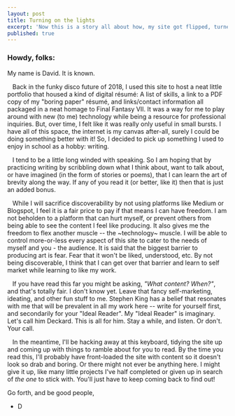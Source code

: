 ```yaml
---
layout: post
title: Turning on the lights
excerpt: 'Now this is a story all about how, my site got flipped, turned upside down...'
published: true
---
```


### Howdy, folks:

My name is David. It is known. 

   Back in the funky disco future of 2018, I used this site to host a neat little portfolio that housed a kind of digital résumé: A list of skills, a link to a PDF copy of my "boring paper" résumé, and links/contact information all packaged in a neat homage to Final Fantasy VII. It was a way for me to play around with new (to me) technology while being a resource for professional inquiries. But, over time, I felt like it was really only useful in small bursts. I have all of this space, the internet is my canvas after-all, surely I could be doing something better with it! So, I decided to pick up something I used to enjoy in school as a hobby: writing.
    
   I tend to be a little long winded with speaking. So I am hoping that by practicing writing by scribbling down what I think about, want to talk about, or have imagined (in the form of stories or poems), that I can learn the art of brevity along the way. If any of you read it (or better, like it) then that is just an added bonus.

   While I will sacrifice discoverability by not using platforms like Medium or Blogspot, I feel it is a fair price to pay if that means I can have freedom. I am not beholden to a platform that can hurt myself, or prevent others from being able to see the content I feel like producing. It also gives me the freedom to flex another muscle -- the ~technology~ muscle. I will be able to control more-or-less every aspect of this site to cater to the needs of myself and you - the audience. It is said that the biggest barrier to producing art is fear. Fear that it won't be liked, understood, etc. By not being discoverable, I think that I can get over that barrier and learn to self market while learning to like my work.

   If you have read this far you might be asking, *"What content? When?"*, and that's totally fair. I don't know yet. Leave that fancy self-marketing, ideating, and other fun stuff to me. Stephen King has a belief that resonates with me that will be prevalent in all my work here -- write for yourself first, and secondarily for your "Ideal Reader". My "Ideal Reader" is imaginary. Let's call him Deckard. This is all for him. Stay a while, and listen. Or don't. Your call.

   In the meantime, I'll be hacking away at this keyboard, tidying the site up and coming up with things to ramble about for you to read. By the time you read this, I'll probably have front-loaded the site with content so it doesn't look so drab and boring. Or there might not ever be anything here. I might give it up, like many little projects I've half completed or given up in search of *the one* to stick with. You'll just have to keep coming back to find out!


Go forth, and be good people,
- D
